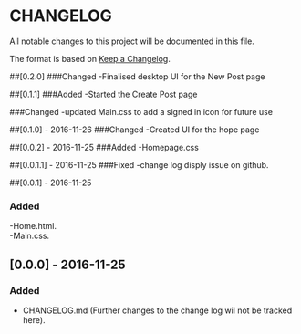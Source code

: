 # CHANGELOG

All notable changes to this project will be documented in this file.

The format is based on [Keep a Changelog](http://keepachangelog.com/).

##[0.2.0]
###Changed
-Finalised desktop UI for the New Post page

##[0.1.1]
###Added
-Started the Create Post page

###Changed
-updated Main.css to add a signed in icon for future use

##[0.1.0] - 2016-11-26
###Changed
-Created UI for the hope page

##[0.0.2] - 2016-11-25
###Added
-Homepage.css  

##[0.0.1.1] - 2016-11-25
###Fixed
-change log disply issue on github.  

##[0.0.1] - 2016-11-25
### Added
-Home.html.  
-Main.css.  

## [0.0.0] - 2016-11-25
### Added
- CHANGELOG.md (Further changes to the change log wil not be tracked here).
